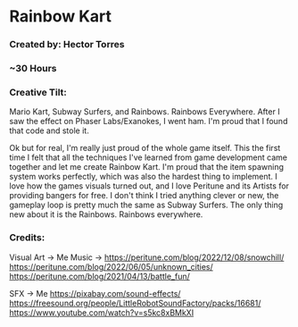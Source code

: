 # Rainbow Kart

### Created by: Hector Torres
### ~30 Hours

### Creative Tilt:

Mario Kart, Subway Surfers, and Rainbows. Rainbows Everywhere. After I saw the effect on Phaser Labs/Exanokes, I went ham. I'm proud that I found that code and stole it. 

Ok but for real, I'm really just proud of the whole game itself. This the first time I felt that all the techniques I've learned from game development came together and let me create Rainbow Kart. I'm proud that the item spawning system works perfectly, which was also the hardest thing to implement. I love how the games visuals turned out, and I love Peritune and its Artists for providing bangers for free. I don't think I tried anything clever or new, the gameplay loop is pretty much the same as Subway Surfers. The only thing new about it is the Rainbows. Rainbows everywhere. 

### Credits:

Visual Art -> Me
Music -> 
https://peritune.com/blog/2022/12/08/snowchill/
https://peritune.com/blog/2022/06/05/unknown_cities/
https://peritune.com/blog/2021/04/13/battle_fun/

SFX -> 
Me
https://pixabay.com/sound-effects/
https://freesound.org/people/LittleRobotSoundFactory/packs/16681/
https://www.youtube.com/watch?v=s5kc8xBMkXI
